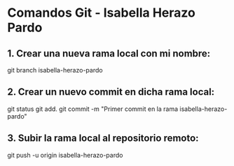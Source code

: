 # Comandos Git - Isabella Herazo Pardo

## 1. Crear una nueva rama local con mi nombre:

git branch isabella-herazo-pardo


## 2. Crear un nuevo commit en dicha rama local:
git status
git add.
git commit -m "Primer commit en la rama isabella-herazo-pardo"


## 3. Subir la rama local al repositorio remoto:

git push -u origin isabella-herazo-pardo
